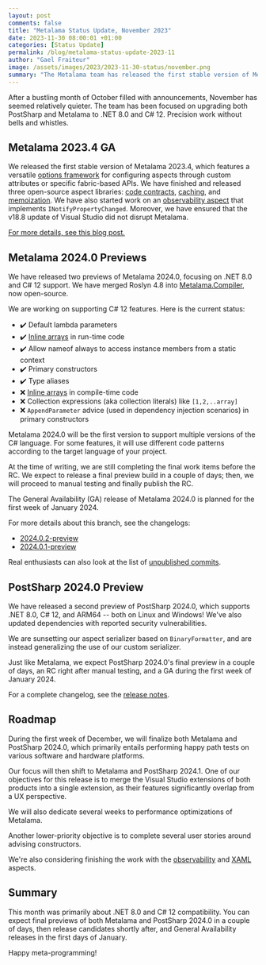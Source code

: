 ```yaml
---
layout: post
comments: false
title: "Metalama Status Update, November 2023"
date: 2023-11-30 08:00:01 +01:00
categories: [Status Update]
permalink: /blog/metalama-status-update-2023-11
author: "Gael Fraiteur"
image: /assets/images/2023/2023-11-30-status/november.png
summary: "The Metalama team has released the first stable version of Metalama 2023.4, and two previews of Metalama 2024.0, focusing on .NET 8.0 and C# 12 support. The General Availability (GA) release of Metalama 2024.0 is planned for the first week of January 2024."
---
```


After a bustling month of October filled with announcements, November has seemed relatively quieter. The team has been focused on upgrading both PostSharp and Metalama to .NET 8.0 and C# 12. Precision work without bells and whistles.

## Metalama 2023.4 GA

We released the first stable version of Metalama 2023.4, which features a versatile [options framework](https://doc.metalama.net/conceptual/aspects/configuration) for configuring aspects through custom attributes or specific fabric-based APIs. We have finished and released three open-source aspect libraries: [code contracts](https://doc.metalama.net/patterns/contracts), [caching](https://doc.metalama.net/patterns/caching), and [memoization](https://doc.metalama.net/patterns/memoization). We have also started work on an [observability aspect](https://doc.metalama.net/api/metalama_patterns_observability_observableattribute) that implements `INotifyPropertyChanged`. Moreover, we have ensured that the v18.8 update of Visual Studio did not disrupt Metalama.

[For more details, see this blog post.](https://metalama.net/blog/metalama-2023-4-ga)

## Metalama 2024.0 Previews

We have released two previews of Metalama 2024.0, focusing on .NET 8.0 and C# 12 support. We have merged Roslyn 4.8 into [Metalama.Compiler](https://github.com/postsharp/Metalama.Compiler), now open-source.

We are working on supporting C# 12 features. Here is the current status:

-  ✔️  Default lambda parameters
-  ✔️ [Inline arrays](https://learn.microsoft.com/en-us/dotnet/csharp/whats-new/csharp-12#inline-arrays)  in run-time code
-  ✔️ Allow nameof always to access instance members from a static context
-  ✔️ Primary constructors
-  ✔️ Type aliases
-  ❌  [Inline arrays](https://learn.microsoft.com/en-us/dotnet/csharp/whats-new/csharp-12#inline-arrays) in compile-time code
-  ❌ Collection expressions (aka collection literals) like `[1,2,..array]`
-  ❌  `AppendParameter` advice (used in dependency injection scenarios) in primary constructors

Metalama 2024.0 will be the first version to support multiple versions of the C# language. For some features, it will use different code patterns according to the target language of your project.

At the time of writing, we are still completing the final work items before the RC. We expect to release a final preview build in a couple of days; then, we will proceed to manual testing and finally publish the RC.

The General Availability (GA) release of Metalama 2024.0 is planned for the first week of January 2024.

For more details about this branch, see the changelogs:

- [2024.0.2-preview](https://github.com/orgs/postsharp/discussions/241)
- [2024.0.1-preview](https://github.com/orgs/postsharp/discussions/238)

Real enthusiasts can also look at the list of [unpublished commits](https://github.com/postsharp/Metalama.Framework/compare/release/2024.0...develop/2024.0).

## PostSharp 2024.0 Preview

We have released a second preview of PostSharp 2024.0, which supports .NET 8.0, C# 12, and ARM64 -- both on Linux and Windows! We've also updated dependencies with reported security vulnerabilities.

We are sunsetting our aspect serializer based on `BinaryFormatter`, and are instead generalizing the use of our custom serializer.

Just like Metalama, we expect PostSharp 2024.0's final preview in a couple of days, an RC right after manual testing, and a GA during the first week of January 2024.

For a complete changelog, see the [release notes](https://www.postsharp.net/downloads/postsharp-2024.0/v2024.0.2/PostSharp-ReleaseNotes-2024.0.2-preview).

## Roadmap

During the first week of December, we will finalize both Metalama and PostSharp 2024.0, which primarily entails performing happy path tests on various software and hardware platforms.

Our focus will then shift to Metalama and PostSharp 2024.1. One of our objectives for this release is to merge the Visual Studio extensions of both products into a single extension, as their features significantly overlap from a UX perspective.

We will also dedicate several weeks to performance optimizations of Metalama.

Another lower-priority objective is to complete several user stories around advising constructors.

We're also considering finishing the work with the [observability](https://github.com/postsharp/Metalama.Patterns/tree/release/2024.0/src/Metalama.Patterns.Observability) and [XAML](https://github.com/postsharp/Metalama.Patterns/tree/release/2024.0/src/Metalama.Patterns.Xaml) aspects.

## Summary

This month was primarily about .NET 8.0 and C# 12 compatibility. You can expect final previews of both Metalama and PostSharp 2024.0 in a couple of days, then release candidates shortly after, and General Availability releases in the first days of January.

Happy meta-programming!

  

